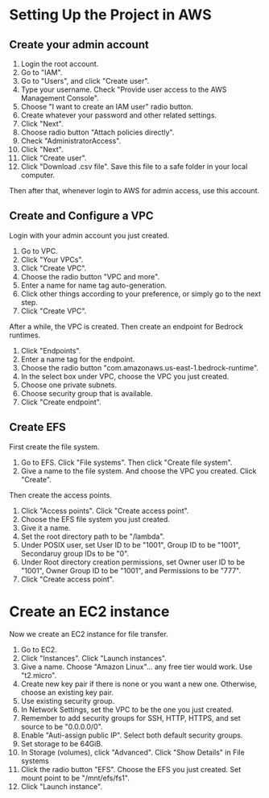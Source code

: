 # Setting Up the Project in AWS

## Create your admin account

1. Login the root account.
2. Go to "IAM".
3. Go to "Users", and click "Create user".
4. Type your username. Check "Provide user access to the AWS Management Console".
5. Choose "I want to create an IAM user" radio button.
6. Create whatever your password and other related settings.
7. Click "Next".
8. Choose radio button "Attach policies directly".
9. Check "AdministratorAccess".
10. Click "Next".
11. Click "Create user".
12. Click "Download .csv file". Save this file to a safe folder in your local computer.

Then after that, whenever login to AWS for admin access, use this account.

## Create and Configure a VPC

Login with your admin account you just created.

1. Go to VPC.
2. Click "Your VPCs".
3. Click "Create VPC".
4. Choose the radio button "VPC and more".
5. Enter a name for name tag auto-generation.
6. Click other things according to your preference, or simply go to the next step.
7. Click "Create VPC".

After a while, the VPC is created. Then create an endpoint for Bedrock runtimes.

1. Click "Endpoints".
2. Enter a name tag for the endpoint.
3. Choose the radio button "com.amazonaws.us-east-1.bedrock-runtime".
4. In the select box under VPC, choose the VPC you just created.
5. Choose one private subnets.
6. Choose security group that is available.
7. Click "Create endpoint".

## Create EFS

First create the file system.

1. Go to EFS. Click "File systems". Then click "Create file system".
2. Give a name to the file system. And choose the VPC you created. Click "Create".

Then create the access points.

1. Click "Access points". Click "Create access point".
2. Choose the EFS file system you just created.
3. Give it a name.
4. Set the root directory path to be "/lambda". 
5. Under POSIX user, set User ID to be "1001", Group ID to be "1001", Secondaruy group IDs to be "0".
6. Under Root directory creation permissions, set Owner user ID to be "1001", Owner Group ID to be "1001", and Permissions to be "777".
7. Click "Create access point".

# Create an EC2 instance 

Now we create an EC2 instance for file transfer. 

1. Go to EC2. 
2. Click "Instances". Click "Launch instances".
3. Give a name. Choose "Amazon Linux"... any free tier would work. Use "t2.micro".
4. Create new key pair if there is none or you want a new one. Otherwise, choose an existing key pair.
5. Use existing security group.
6. In Network Settings, set the VPC to be the one you just created.
7. Remember to add security groups for SSH, HTTP, HTTPS, and set source to be "0.0.0.0/0".
7. Enable "Auti-assign public IP". Select both default security groups.
6. Set storage to be 64GiB.
7. In Storage (volumes), click "Advanced". Click "Show Details" in File systems
8. Click the radio button "EFS". Choose the EFS you just created. Set mount point to be "/mnt/efs/fs1".
9. Click "Launch instance".



